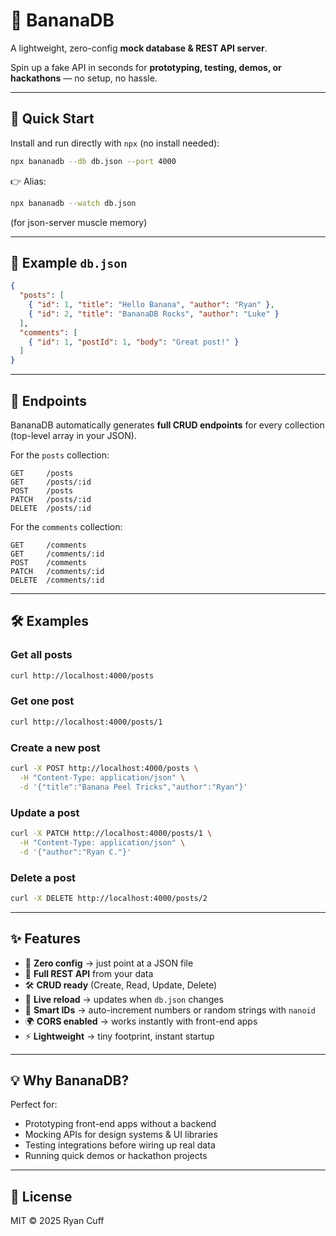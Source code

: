 # 🍌 BananaDB

A lightweight, zero-config **mock database & REST API server**.  

Spin up a fake API in seconds for **prototyping, testing, demos, or hackathons** — no setup, no hassle.  

---

## 🚀 Quick Start

Install and run directly with `npx` (no install needed):

```bash
npx bananadb --db db.json --port 4000
```

👉 Alias:  
```bash
npx bananadb --watch db.json
```
(for json-server muscle memory)

---

## 📂 Example `db.json`

```json
{
  "posts": [
    { "id": 1, "title": "Hello Banana", "author": "Ryan" },
    { "id": 2, "title": "BananaDB Rocks", "author": "Luke" }
  ],
  "comments": [
    { "id": 1, "postId": 1, "body": "Great post!" }
  ]
}
```

---

## 🔌 Endpoints

BananaDB automatically generates **full CRUD endpoints** for every collection (top-level array in your JSON).

For the `posts` collection:

```
GET     /posts
GET     /posts/:id
POST    /posts
PATCH   /posts/:id
DELETE  /posts/:id
```

For the `comments` collection:

```
GET     /comments
GET     /comments/:id
POST    /comments
PATCH   /comments/:id
DELETE  /comments/:id
```

---

## 🛠 Examples

### Get all posts
```bash
curl http://localhost:4000/posts
```

### Get one post
```bash
curl http://localhost:4000/posts/1
```

### Create a new post
```bash
curl -X POST http://localhost:4000/posts \
  -H "Content-Type: application/json" \
  -d '{"title":"Banana Peel Tricks","author":"Ryan"}'
```

### Update a post
```bash
curl -X PATCH http://localhost:4000/posts/1 \
  -H "Content-Type: application/json" \
  -d '{"author":"Ryan C."}'
```

### Delete a post
```bash
curl -X DELETE http://localhost:4000/posts/2
```

---

## ✨ Features

- 🍌 **Zero config** → just point at a JSON file  
- 🔌 **Full REST API** from your data  
- 🛠 **CRUD ready** (Create, Read, Update, Delete)  
- 🔄 **Live reload** → updates when `db.json` changes  
- 🎨 **Smart IDs** → auto-increment numbers or random strings with `nanoid`  
- 🌍 **CORS enabled** → works instantly with front-end apps  
- ⚡ **Lightweight** → tiny footprint, instant startup  

---

## 💡 Why BananaDB?

Perfect for:
- Prototyping front-end apps without a backend  
- Mocking APIs for design systems & UI libraries  
- Testing integrations before wiring up real data  
- Running quick demos or hackathon projects  

---

## 📜 License

MIT © 2025 Ryan Cuff
